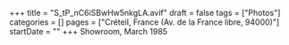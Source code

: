 +++
title = "S_tP_nC6iSBwHw5nkgLA.avif"
draft = false
tags = ["Photos"]
categories = []
pages = ["Créteil, France (Av. de la France libre, 94000)"]
startDate = ""
+++
Showroom, March 1985
